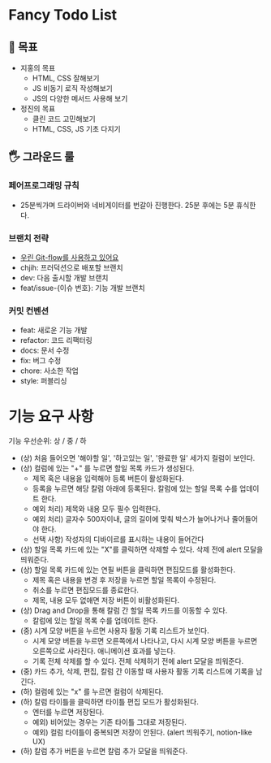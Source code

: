 # Fancy Todo List

## 🏅 목표

- 지홍의 목표
  - HTML, CSS 잘해보기
  - JS 비동기 로직 작성해보기
  - JS의 다양한 메서드 사용해 보기
- 정진의 목표
  - 클린 코드 고민해보기
  - HTML, CSS, JS 기초 다지기

## 🖐️ 그라운드 룰

### 페어프로그래밍 규칙

- 25분씩가며 드라이버와 네비게이터를 번갈아 진행한다. 25분 후에는 5분 휴식한다.

### 브랜치 전략

- [우린 Git-flow를 사용하고 있어요](https://techblog.woowahan.com/2553/)
- chjih: 프러덕션으로 배포할 브랜치
- dev: 다음 출시할 개발 브랜치
- feat/issue-{이슈 번호}: 기능 개발 브랜치

### 커밋 컨벤션

- feat: 새로운 기능 개발
- refactor: 코드 리팩터링
- docs: 문서 수정
- fix: 버그 수정
- chore: 사소한 작업
- style: 퍼블리싱

# 기능 요구 사항

기능 우선순위: 상 / 중 / 하

- (상) 처음 들어오면 '해야할 일', '하고있는 일', '완료한 일' 세가지 컬럼이 보인다.
- (상) 컬럼에 있는 "+" 를 누르면 할일 목록 카드가 생성된다.
  - 제목 혹은 내용을 입력해야 등록 버튼이 활성화된다.
  - 등록을 누르면 해당 칼럼 아래에 등록된다. 칼럼에 있는 할일 목록 수를 업데이트 한다.
  - 예외 처리) 제목와 내용 모두 필수 입력한다.
  - 예외 처리) 글자수 500자이내, 글의 길이에 맞춰 박스가 늘어나거나 줄어들어야 한다.
  - 선택 사항) 작성자의 디바이르를 표시하는 내용이 들어간다
- (상) 할일 목록 카드에 있는 "X"를 클릭하면 삭제할 수 있다. 삭제 전에 alert 모달을 띄워준다.
- (상) 할일 목록 카드에 있는 연필 버튼을 클릭하면 편집모드를 활성화한다.
  - 제목 혹은 내용을 변경 후 저장을 누르면 할일 목록이 수정된다.
  - 취소를 누르면 편집모드를 종료한다.
  - 제목, 내용 모두 없애면 저장 버튼이 비활성화된다.
- (상) Drag and Drop을 통해 칼럼 간 할일 목록 카드를 이동할 수 있다.
  - 칼럼에 있는 할일 목록 수를 업데이트 한다.
- (중) 시계 모양 버튼을 누르면 사용자 활동 기록 리스트가 보인다.
  - 시계 모양 버튼을 누르면 오른쪽에서 나타나고, 다시 시계 모양 버튼을 누르면 오른쪽으로 사라진다. 애니메이션 효과를 넣는다.
  - 기록 전체 삭제를 할 수 있다. 전체 삭제하기 전에 alert 모달을 띄워준다.
- (중) 카드 추가, 삭제, 편집, 칼럼 간 이동할 때 사용자 활동 기록 리스트에 기록을 남긴다.
- (하) 컬럼에 있는 "x" 를 누르면 컬럼이 삭제된다.
- (하) 칼럼 타이틀을 클릭하면 타이틀 편집 모드가 활성화된다.
  - 엔터를 누르면 저장된다.
  - 예외) 비어있는 경우는 기존 타이틀 그대로 저장된다.
  - 예외) 컬럼 타이틀이 중복되면 저장이 안된다. (alert 띄워주기, notion-like UX)
- (하) 칼럼 추가 버튼을 누르면 칼럼 추가 모달을 띄워준다.
